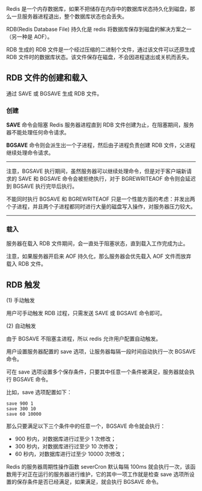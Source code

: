 Redis 是一个内存数据库，如果不把储存在内存中的数据库状态持久化到磁盘，那么一旦服务器进程退出，整个数据库状态也会丢失。

RDB(Redis Database File) 持久化是 redis 将数据库保存到磁盘的解决方案之一（另一种是 AOF）。


RDB 生成的 RDB 文件是一个经过压缩的二进制个文件，通过该文件可以还原生成 RDB 文件时的数据库状态。该文件保存在磁盘，不会因进程退出或关机而丢失。



## RDB 文件的创建和载入

通过 SAVE 或 BGSAVE 生成 RDB 文件。

### 创建

**SAVE** 命令会阻塞 Redis 服务器进程直到 RDB 文件创建为止，在阻塞期间，服务器不能处理任何命令请求。


**BGSAVE** 命令则会派生出一个子进程，然后由子进程负责创建 RDB 文件，父进程继续处理命令请求。

---

注意，BGSAVE 执行期间，虽然服务器可以继续处理命令，但是对于客户端新请求的 SAVE 和 BGSAVE 命令会被拒绝执行，对于 BGREWRITEAOF 命令则会延迟到 BGSAVE 执行完毕后执行。

不能同时执行 BGSAVE 和 BGREWRITEAOF 只是一个性能方面的考虑：并发出两个子进程，并且两个子进程都同时进行大量的磁盘写入操作，对服务器压力较大。

---

### 载入

服务器在载入 RDB 文件期间，会一直处于阻塞状态，直到载入工作完成为止。

注意，如果服务器开启来 AOF 持久化，那么服务器会优先载入 AOF 文件而放弃载入 RDB 文件。



## RDB 触发

(1) 手动触发

用户可手动触发 RDB 过程，只需发送 SAVE 或 BGSAVE 命令即可。

(2) 自动触发

由于 BGSAVE 不阻塞主进程，所以 redis 允许用户配置自动触发。

用户设置服务器配置的 save 选项，让服务器每隔一段时间自动执行一次 BGSAVE 命令。

可在 save 选项设置多个保存条件，只要其中任意一个条件被满足，服务器就会执行 BGSAVE 命令。

比如，save 选项配置如下：

```
save 900 1
save 300 10
save 60 10000
```

那么只要满足以下三个条件中的任意一个，BGSAVE 命令就会执行：

- 900 秒内，对数据库进行过至少 1 次修改；
- 300 秒内，对数据库进行过至少 10 次修改；
- 60 秒内，对数据库进行过至少 10000 次修改；


Redis 的服务器周期性操作函数 severCron 默认每隔 100ms 就会执行一次，该函数用于对正在运行的服务器进行维护，它的其中一项工作就是检查 save 选项所设置的保存条件是否已经满足，如果满足，就会执行 BGSAVE 命令。